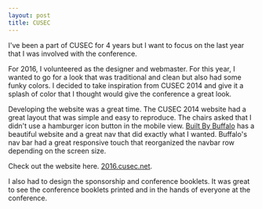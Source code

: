 ```yaml
---
layout: post
title: CUSEC
---
```


I've been a part of CUSEC for 4 years but I want to focus on the last year that I was
involved with the conference.

For 2016, I volunteered as the designer and webmaster. For this year, I wanted
to go for a look that was traditional and clean but also had some funky colors.
I decided to take inspiration from CUSEC 2014 and give it a splash of color that
I thought would give the conference a great look.

Developing the website was a great time. The CUSEC 2014 website had a great layout
that was simple and easy to reproduce. The chairs asked that I didn't use a
hamburger icon button in the mobile view. <a href="http://builtbybuffalo.com/">Built
By Buffalo</a> has a beautiful website and a great nav that did exactly what I wanted.
Buffalo's nav bar had a great responsive touch that reorganized the navbar row depending on the screen size.

Check out the website here. <a href="http://2016.cusec.net">2016.cusec.net</a>.

I also had to design the sponsorship and conference booklets. It was great to see
the conference booklets printed and in the hands of everyone at the conference. 
